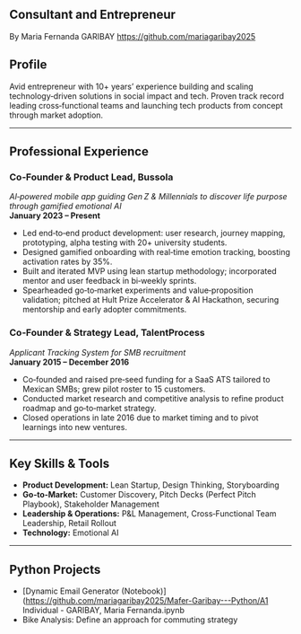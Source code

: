 ## Consultant and Entrepreneur

By Maria Fernanda GARIBAY 
https://github.com/mariagaribay2025 

## Profile
Avid entrepreneur with 10+ years’ experience building and scaling technology‑driven solutions in social impact and tech. Proven track record leading cross‑functional teams and launching tech products from concept through market adoption.

---

## Professional Experience

### Co‑Founder & Product Lead, **Bussola**  
*AI‑powered mobile app guiding Gen Z & Millennials to discover life purpose through gamified emotional AI*  
**January 2023 – Present**  
- Led end‑to‑end product development: user research, journey mapping, prototyping, alpha testing with 20+ university students.  
- Designed gamified onboarding with real‑time emotion tracking, boosting activation rates by 35%.  
- Built and iterated MVP using lean startup methodology; incorporated mentor and user feedback in bi‑weekly sprints.  
- Spearheaded go‑to‑market experiments and value‑proposition validation; pitched at Hult Prize Accelerator & AI Hackathon, securing mentorship and early adopter commitments.   

### Co‑Founder & Strategy Lead, **TalentProcess**  
*Applicant Tracking System for SMB recruitment*  
**January 2015 – December 2016**  
- Co‑founded and raised pre‑seed funding for a SaaS ATS tailored to Mexican SMBs; grew pilot roster to 15 customers.  
- Conducted market research and competitive analysis to refine product roadmap and go‑to‑market strategy.  
- Closed operations in late 2016 due to market timing and to pivot learnings into new ventures.  

---

## Key Skills & Tools
- **Product Development:** Lean Startup, Design Thinking, Storyboarding  
- **Go‑to‑Market:** Customer Discovery, Pitch Decks (Perfect Pitch Playbook), Stakeholder Management  
- **Leadership & Operations:** P&L Management, Cross‑Functional Team Leadership, Retail Rollout  
- **Technology:** Emotional AI  

---
## Python Projects
- [Dynamic Email Generator (Notebook)](https://github.com/mariagaribay2025/Mafer-Garibay---Python/A1 Individual - GARIBAY, Maria Fernanda.ipynb
- Bike Analysis: Define an approach for commuting strategy
